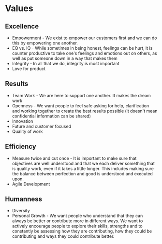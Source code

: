 # Values

## Excellence 
- Empowerment - We exist to empower our customers first and we can do this by empowering one another. 
- EQ vs. IQ - While sometimes in being honest, feelings can be hurt, it is counter productive to take one's feelings and emotions out on others, as well as put someone down in a way that makes them
- Integrity - In all that we do, integrity is most important
- Love for product

## Results 
- Team Work - We are here to support one another. It makes the dream work 
- Openness - We want people to feel safe asking for help, clarification and working together to create the best results possible (it doesn't mean confidential information can be shared) 
- Innovation 
- Future and customer focused
- Quality of work 

## Efficiency 
- Measure twice and cut once - It is important to make sure that objectives are well understood and that we each deliver something that is quality work, even if it takes a little longer.  This includes making sure the balance between perfection and good is understood and executed upon. 
- Agile Development

## Humanness 
- Diversity 
- Personal Growth - We want people who understand that they can always be better or contribute more in different ways. We want to actively encourage people to explore their skills, strengths and to constantly be assessing how they are contributing, how they could be contributing and ways they could contribute better. 
